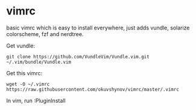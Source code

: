# vimrc

basic vimrc which is easy to install everywhere, just adds vundle, solarize colorscheme, fzf and nerdtree.

Get vundle:

```git clone https://github.com/VundleVim/Vundle.vim.git ~/.vim/bundle/Vundle.vim```

Get this vimrc:

```wget -O ~/.vimrc https://raw.githubusercontent.com/okuvshynov/vimrc/master/.vimrc ```

In vim, run :PluginInstall
